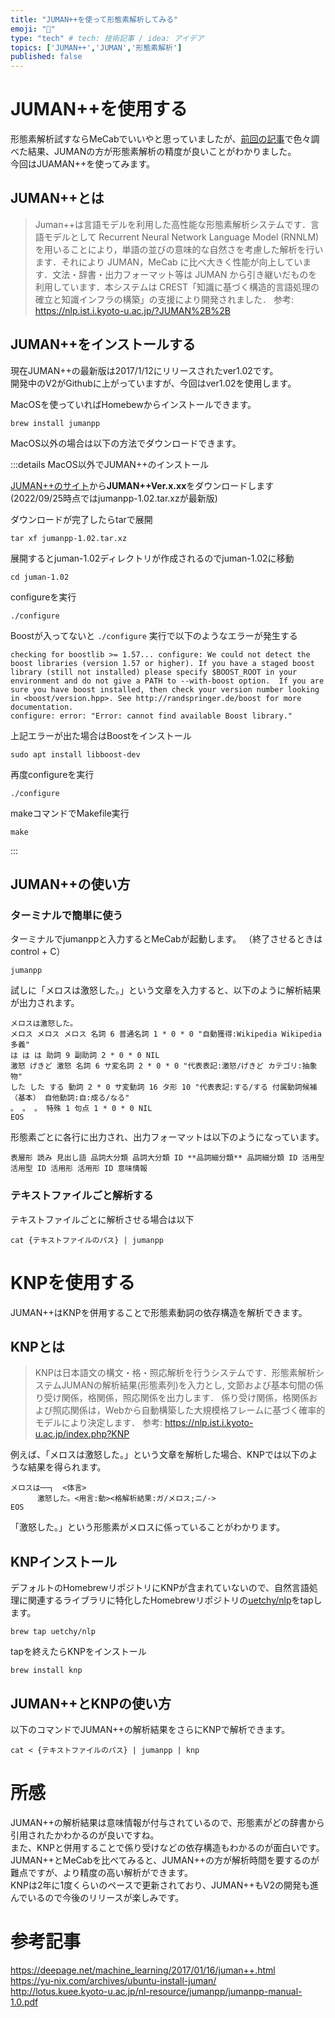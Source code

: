 ```yaml
---
title: "JUMAN++を使って形態素解析してみる"
emoji: "🥮"
type: "tech" # tech: 技術記事 / idea: アイデア
topics: ['JUMAN++','JUMAN','形態素解析']
published: false
---
```


# JUMAN++を使用する
形態素解析試すならMeCabでいいやと思っていましたが、[前回の記事](https://zenn.dev/ymmt1089/articles/20220919_mecab_dictionary)で色々調べた結果、JUMANの方が形態素解析の精度が良いことがわかりました。  
今回はJUAMAN++を使ってみます。  

## JUMAN++とは
> Juman++は言語モデルを利用した高性能な形態素解析システムです．言語モデルとして Recurrent Neural Network Language Model (RNNLM) を用いることにより，単語の並びの意味的な自然さを考慮した解析を行います．それにより JUMAN，MeCab に比べ大きく性能が向上しています．文法・辞書・出力フォーマット等は JUMAN から引き継いだものを利用しています．本システムは CREST「知識に基づく構造的言語処理の確立と知識インフラの構築」の支援により開発されました．
参考: https://nlp.ist.i.kyoto-u.ac.jp/?JUMAN%2B%2B

## JUMAN++をインストールする

現在JUMAN++の最新版は2017/1/12にリリースされたver1.02です。  
開発中のV2がGithubに上がっていますが、今回はver1.02を使用します。  

MacOSを使っていればHomebewからインストールできます。  
```
brew install jumanpp
```

MacOS以外の場合は以下の方法でダウンロードできます。  

:::details MacOS以外でJUMAN++のインストール

[JUMAN++のサイト](https://nlp.ist.i.kyoto-u.ac.jp/?JUMAN)から**JUMAN++Ver.x.xx**をダウンロードします(2022/09/25時点ではjumanpp-1.02.tar.xzが最新版)  

ダウンロードが完了したらtarで展開
```
tar xf jumanpp-1.02.tar.xz
```

展開するとjuman-1.02ディレクトリが作成されるのでjuman-1.02に移動
```
cd juman-1.02
```

configureを実行
```
./configure
```

Boostが入ってないと `./configure` 実行で以下のようなエラーが発生する
```
checking for boostlib >= 1.57... configure: We could not detect the boost libraries (version 1.57 or higher). If you have a staged boost library (still not installed) please specify $BOOST_ROOT in your environment and do not give a PATH to --with-boost option.  If you are sure you have boost installed, then check your version number looking in <boost/version.hpp>. See http://randspringer.de/boost for more documentation.
configure: error: "Error: cannot find available Boost library."
```

上記エラーが出た場合はBoostをインストール
```
sudo apt install libboost-dev
```

再度configureを実行
```
./configure
```
makeコマンドでMakefile実行
```
make
```
:::

## JUMAN++の使い方

### ターミナルで簡単に使う
ターミナルでjumanppと入力するとMeCabが起動します。
（終了させるときはcontrol + C）
```
jumanpp
```
試しに「メロスは激怒した。」という文章を入力すると、以下のように解析結果が出力されます。

```
メロスは激怒した。
メロス メロス メロス 名詞 6 普通名詞 1 * 0 * 0 "自動獲得:Wikipedia Wikipedia多義"
は は は 助詞 9 副助詞 2 * 0 * 0 NIL
激怒 げきど 激怒 名詞 6 サ変名詞 2 * 0 * 0 "代表表記:激怒/げきど カテゴリ:抽象物"
した した する 動詞 2 * 0 サ変動詞 16 タ形 10 "代表表記:する/する 付属動詞候補（基本） 自他動詞:自:成る/なる"
。 。 。 特殊 1 句点 1 * 0 * 0 NIL
EOS
```

形態素ごとに各行に出力され、出力フォーマットは以下のようになっています。  

```
表層形 読み 見出し語 品詞大分類 品詞大分類 ID **品詞細分類** 品詞細分類 ID 活用型 活用型 ID 活用形 活用形 ID 意味情報
```

### テキストファイルごと解析する
テキストファイルごとに解析させる場合は以下
```
cat {テキストファイルのパス} | jumanpp
```
# KNPを使用する

JUMAN++はKNPを併用することで形態素動詞の依存構造を解析できます。  

## KNPとは
> KNPは日本語文の構文・格・照応解析を行うシステムです．形態素解析システムJUMANの解析結果(形態素列)を入力とし, 文節および基本句間の係り受け関係，格関係，照応関係を出力します． 係り受け関係，格関係および照応関係は，Webから自動構築した大規模格フレームに基づく確率的モデルにより決定します．
参考: https://nlp.ist.i.kyoto-u.ac.jp/index.php?KNP


例えば、「メロスは激怒した。」という文章を解析した場合、KNPでは以下のような結果を得られます。
```
メロスは──┐  <体言>
      激怒した。<用言:動><格解析結果:ガ/メロス;ニ/->
EOS
```

「激怒した。」という形態素がメロスに係っていることがわかります。  

## KNPインストール
デフォルトのHomebrewリポジトリにKNPが含まれていないので、自然言語処理に関連するライブラリに特化したHomebrewリポジトリの[uetchy/nlp](https://github.com/uetchy/homebrew-nlp)をtapします。  

```
brew tap uetchy/nlp
```

tapを終えたらKNPをインストール
```
brew install knp
```

## JUMAN++とKNPの使い方
以下のコマンドでJUMAN++の解析結果をさらにKNPで解析できます。  

```
cat < {テキストファイルのパス} | jumanpp | knp
```

# 所感
JUMAN++の解析結果は意味情報が付与されているので、形態素がどの辞書から引用されたかわかるのが良いですね。  
また、KNPと併用することで係り受けなどの依存構造もわかるのが面白いです。  
JUMAN++とMeCabを比べてみると、JUMAN++の方が解析時間を要するのが難点ですが、より精度の高い解析ができます。  
KNPは2年に1度くらいのペースで更新されており、JUMAN++もV2の開発も進んでいるので今後のリリースが楽しみです。


# 参考記事
https://deepage.net/machine_learning/2017/01/16/juman++.html  
https://yu-nix.com/archives/ubuntu-install-juman/  
http://lotus.kuee.kyoto-u.ac.jp/nl-resource/jumanpp/jumanpp-manual-1.0.pdf  

